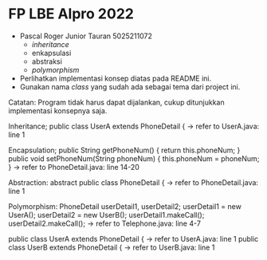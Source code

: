 # FP LBE Alpro 2022

- Pascal Roger Junior Tauran 5025211072
  - *inheritance*
  - enkapsulasi
  - abstraksi
  - *polymorphism*
- Perlihatkan implementasi konsep diatas pada README ini.
- Gunakan nama *class* yang sudah ada sebagai tema dari project ini.

Catatan: Program tidak harus dapat dijalankan, cukup ditunjukkan implementasi konsepnya saja.

Inheritance;
  public class UserA extends PhoneDetail { 
  -> refer to UserA.java: line 1

Encapsulation;
    public String getPhoneNum() {
        return this.phoneNum;
    }
    public void setPhoneNum(String phoneNum) {
        this.phoneNum = phoneNum;
    } 
   -> refer to PhoneDetail.java: line 14-20
    
 Abstraction:
  abstract public class PhoneDetail { 
  -> refer to PhoneDetail.java: line 1
 
Polymorphism:
  PhoneDetail userDetail1, userDetail2;
          userDetail1 = new UserA();
          userDetail2 = new UserB();
          userDetail1.makeCall();
          userDetail2.makeCall(); 
  -> refer to Telephone.java: line 4-7
        
  public class UserA extends PhoneDetail { 
  -> refer to UserA.java: line 1
  public class UserB extends PhoneDetail {
  -> refer to UserB.java: line 1

